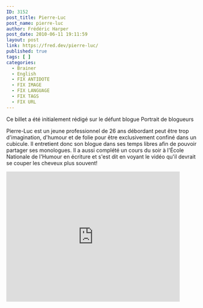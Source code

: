 ```yaml
---
ID: 3152
post_title: Pierre-Luc
post_name: pierre-luc
author: Frédéric Harper
post_date: 2010-06-11 19:11:59
layout: post
link: https://fred.dev/pierre-luc/
published: true
tags: [ ]
categories:
  - Brainer
  - English
  - FIX ANTIDOTE
  - FIX IMAGE
  - FIX LANGUAGE
  - FIX TAGS
  - FIX URL
---
```

<div id="deadblog">
  Ce billet a été initialement rédigé sur le défunt blogue Portrait de blogueurs
</div>

Pierre-Luc est un jeune professionnel de 26 ans débordant peut être trop d'imagination, d'humour et de folie pour être exclusivement confiné dans un cubicule. Il entretient donc son blogue dans ses temps libres afin de pouvoir partager ses monologues. Il a aussi complété un cours du soir à l'École Nationale de l'Humour en écriture et s'est dit en voyant le vidéo qu'il devrait se couper les cheveux plus souvent!

<p style="text-align:center">
  <div class="embed video YouTube">
    <iframe width="459" height="344" src="https://www.youtube.com/embed/zlUEnywEyCY?feature=oembed" frameborder="0" allowfullscreen></iframe>
  </div>
</p>